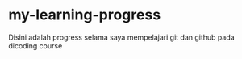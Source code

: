 # my-learning-progress
Disini adalah progress selama saya mempelajari git dan github pada dicoding course
